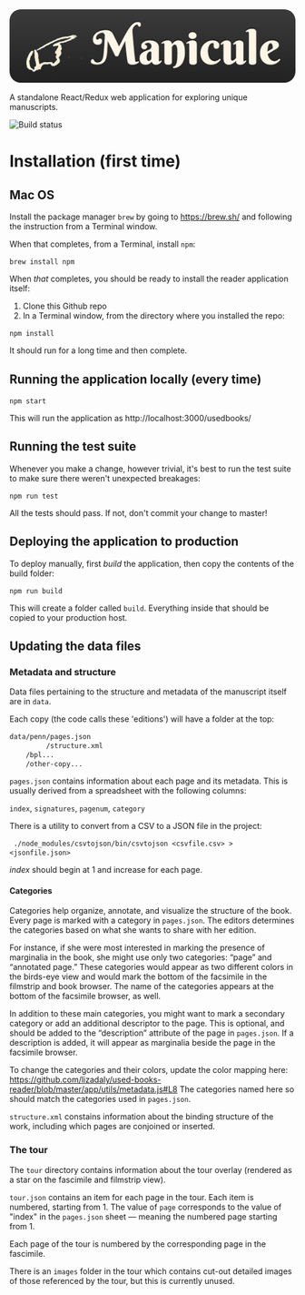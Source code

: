 <img src="app/images/manicule.png" style="border-radius: 20px;">

A standalone React/Redux web application for exploring unique manuscripts.

<img src="https://travis-ci.org/lizadaly/used-books-reader.svg?branch=master" alt="Build status">

# Installation (first time)

## Mac OS

Install the package manager `brew` by going to https://brew.sh/ and following the instruction from a Terminal window.

When that completes, from a Terminal, install `npm`:

```
brew install npm
```

When _that_ completes, you should be ready to install the reader application itself:

1. Clone this Github repo
2. In a Terminal window, from the directory where you installed the repo:

```
npm install
```

It should run for a long time and then complete.

## Running the application locally (every time)

```
npm start
```

This will run the application as http://localhost:3000/usedbooks/

## Running the test suite

Whenever you make a change, however trivial, it's best to run the test suite to make sure there weren't
unexpected breakages:

```
npm run test
```

All the tests should pass. If not, don't commit your change to master!

## Deploying the application to production

To deploy manually, first _build_ the application, then copy the contents of the build folder:

```
npm run build
```

This will create a folder called `build`. Everything inside that should be copied to your production host.



## Updating the data files

### Metadata and structure
Data files pertaining to the structure and metadata of the manuscript itself are in `data`.

Each copy (the code calls these 'editions') will have a folder at the top:

```
data/penn/pages.json
         /structure.xml
    /bpl...
    /other-copy...
```

`pages.json` contains information about each page and its metadata.
This is usually derived from a spreadsheet with the following columns:

`index`, `signatures`, `pagenum`, `category`

There is a utility to convert from a CSV to a JSON file in the project:

```
 ./node_modules/csvtojson/bin/csvtojson <csvfile.csv> > <jsonfile.json>
 ```

*index* should begin at 1 and increase for each page.

#### Categories

Categories help organize, annotate, and visualize the structure of the book. Every page is marked with a category in `pages.json`. The editors determines the categories based on what she wants to share with her edition.

For instance, if she were most interested in marking the presence of marginalia in the book, she might use only two categories: “page” and “annotated page.” These categories would appear as two different colors in the birds-eye view and would mark the bottom of the facsimile in the filmstrip and book browser. The name of the categories appears at the bottom of the facsimile browser, as well. 

In addition to these main categories, you might want to mark a secondary category or add an additional descriptor to the page. This is optional, and should be added to the “description” attribute of the page in `pages.json`. If a description is added, it will appear as marginalia beside the page in the facsimile browser. 

To change the categories and their colors, update the color mapping here: https://github.com/lizadaly/used-books-reader/blob/master/app/utils/metadata.js#L8 
The categories named here so should match the categories used in `pages.json`.

`structure.xml` constains information about the binding structure of the work, including which pages are conjoined or inserted.

### The tour

The `tour` directory contains information about the tour overlay (rendered as a star on the fascimile and filmstrip view).

`tour.json` contains an item for each page in the tour. Each item is numbered, starting from 1.
The value of `page` corresponds to the value of "index" in the `pages.json` sheet — meaning the numbered page starting from 1.

Each page of the tour is numbered by the corresponding page in the fascimile.

There is an `images` folder in the tour which contains cut-out detailed images of those referenced by the tour, but this is currently unused.

